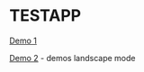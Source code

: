 # TESTAPP

[Demo 1](https://limewire.com/d/PVg7p#2XHXsRX7wn)


[Demo 2](https://limewire.com/d/KLVEG#QIWmPm6W7V) - demos landscape mode
